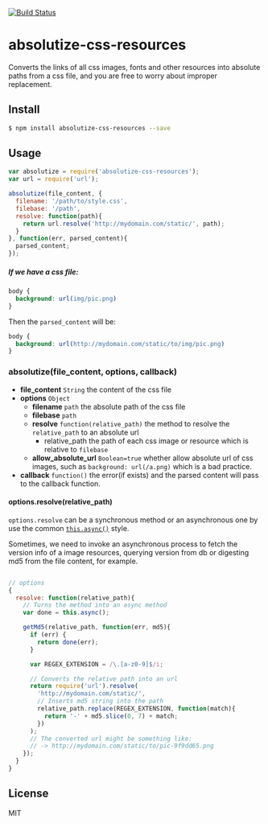 [![Build Status](https://travis-ci.org/neuron-js/absolutize-css-resources.svg?branch=master)](https://travis-ci.org/neuron-js/absolutize-css-resources)

<!-- [![NPM version](https://badge.fury.io/js/absolutize-css-resources.svg)](http://badge.fury.io/js/absolutize-css-resources)
[![npm module downloads per month](http://img.shields.io/npm/dm/absolutize-css-resources.svg)](https://www.npmjs.org/package/absolutize-css-resources) -->
<!-- [![Dependency Status](https://david-dm.org/neuron-js/absolutize-css-resources.svg)](https://david-dm.org/neuron-js/absolutize-css-resources) -->

# absolutize-css-resources

Converts the links of all css images, fonts and other resources into absolute paths from a css file, and you are free to worry about improper replacement.

## Install

```sh
$ npm install absolutize-css-resources --save
```

## Usage

```js
var absolutize = require('absolutize-css-resources');
var url = require('url');

absolutize(file_content, {
  filename: '/path/to/style.css',
  filebase: '/path',
  resolve: function(path){
    return url.resolve('http://mydomain.com/static/', path); 
  }
}, function(err, parsed_content){
  parsed_content;
});
```

##### If we have a css file:

```css
body {
  background: url(img/pic.png)
}
```

Then the `parsed_content` will be:

```css
body {
  background: url(http://mydomain.com/static/to/img/pic.png)
}
```

### absolutize(file_content, options, callback)

- **file_content** `String` the content of the css file
- **options** `Object`
  - **filename** `path` the absolute path of the css file
  - **filebase** `path`
  - **resolve** `function(relative_path)` the method to resolve the `relative_path` to an absolute url
    - relative_path the path of each css image or resource which is relative to `filebase` 
  - **allow_absolute_url** `Boolean=true` whether allow absolute url of css images, such as `background: url(/a.png)` which is a bad practice.
- **callback** `function()` the error(if exists) and the parsed content will pass to the callback function.

#### options.resolve(relative_path)

`options.resolve` can be a synchronous method or an asynchronous one by use the common [`this.async()`](https://www.npmjs.com/package/wrap-as-async) style.

Sometimes, we need to invoke an asynchronous process to fetch the version info of a image resources, querying version from db or digesting md5 from the file content, for example.

```js

// options
{
  resolve: function(relative_path){
    // Turns the method into an async method
    var done = this.async();

    getMd5(relative_path, function(err, md5){
      if (err) {
        return done(err);
      }

      var REGEX_EXTENSION = /\.[a-z0-9]$/i;

      // Converts the relative path into an url
      return require('url').resolve(
        'http://mydomain.com/static/', 
        // Inserts md5 string into the path
        relative_path.replace(REGEX_EXTENSION, function(match){
          return '-' + md5.slice(0, 7) + match;
        })
      );
      // The converted url might be something like:
      // -> http://mydomain.com/static/to/pic-9f9dd65.png
    });
  }
}
```

## License

MIT
